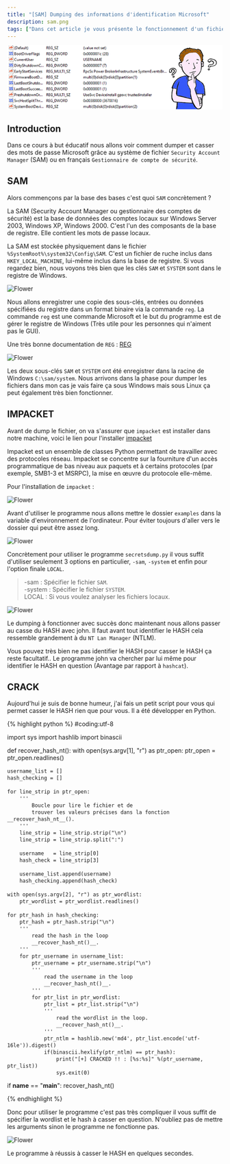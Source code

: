 ```yaml
---
title: "[SAM] Dumping des informations d'identification Microsoft"
description: sam.png
tags: ["Dans cet article je vous présente le fonctionnement d'un fichier Security Account Manage (SAM), et de vous montrer comment dump un fichier SAM grâce au fichier SYSTEM sous une machine Windows."]
---
```


![Flower](../sam.png)

Introduction
----
Dans ce cours à but éducatif nous allons voir comment dumper et casser des mots de passe Microsoft grâce au système de fichier `Security Account Manager` (SAM) ou en français `Gestionnaire de compte de sécurité`.

SAM
----
Alors commençons par la base des bases c'est quoi `SAM` concrètement ? <br />

La SAM (Security Account Manager ou gestionnaire des comptes de sécurité) est la base de données des comptes locaux sur Windows Server 2003, Windows XP, Windows 2000. C'est l'un des composants de la base de registre. Elle contient les mots de passe locaux.

La SAM est stockée physiquement dans le fichier `%SystemRoot%\system32\Config\SAM`. C'est un fichier de ruche inclus dans `HKEY_LOCAL_MACHINE`, lui-même inclus dans la base de registre. Si vous regardez bien, nous voyons très bien que les clés `SAM` et `SYSTEM` sont dans le registre de Windows.

![Flower](https://image.noelshack.com/fichiers/2019/21/7/1558894108-screenshot-5.png)

Nous allons enregistrer une copie des sous-clés, entrées ou données spécifiées du registre dans un format binaire via la commande `reg`. La commande `reg` est une commande Microsoft et le but du programme est de gérer le registre de Windows (Très utile pour les personnes qui n'aiment pas le GUI).

Une très bonne documentation de `REG` : [REG](https://windows.developpez.com/cours/ligne-commande/?page=page_17)

![Flower](https://image.noelshack.com/fichiers/2019/21/7/1558894619-screenshot-2.png)

Les deux sous-clés `SAM` et `SYSTEM` ont été enregistrer dans la racine de Windows `C:\sam/system`. Nous arrivons dans la phase pour dumper les fichiers dans mon cas je vais faire ça sous Windows mais sous Linux ça peut également très bien fonctionner.

IMPACKET
----
Avant de dump le fichier, on va s'assurer que `impacket` est installer dans notre machine, voici le lien pour l'installer [impacket](https://github.com/SecureAuthCorp/impacket)

Impacket est un ensemble de classes Python permettant de travailler avec des protocoles réseau. Impacket se concentre sur la fourniture d'un accès programmatique de bas niveau aux paquets et à certains protocoles (par exemple, SMB1-3 et MSRPC), la mise en œuvre du protocole elle-même.

Pour l'installation de `impacket` : <br />

![Flower](https://image.noelshack.com/fichiers/2019/21/7/1558905335-screenshot-1.png)

Avant d'utiliser le programme nous allons mettre le dossier `examples` dans la variable d'environnement de l'ordinateur. Pour éviter toujours d'aller vers le dossier qui peut être assez long.

![Flower](https://image.noelshack.com/fichiers/2019/22/1/1558952753-screenshot-1.png)

Concrètement pour utiliser le programme `secretsdump.py` il vous suffit d'utiliser seulement 3 options en particulier, `-sam`, `-system` et enfin pour l'option finale `LOCAL`.

> -sam    : Spécifier le fichier `SAM`. <br />
> -system : Spécifier le fichier `SYSTEM`. <br />
> LOCAL   : Si vous voulez analyser les fichiers locaux.<br />

![Flower](https://image.noelshack.com/fichiers/2019/21/7/1558905838-screenshot-2.png)

Le dumping à fonctionner avec succès donc maintenant nous allons passer au casse du HASH avec john. Il faut avant tout identifier le HASH cela ressemble grandement à du `NT Lan Manager` (NTLM). 

Vous pouvez très bien ne pas identifier le HASH pour casser le HASH ça reste facultatif.. Le programme john va chercher par lui même pour identifier le HASH en question (Avantage par rapport à `hashcat`).

CRACK
----
Aujourd'hui je suis de bonne humeur, j'ai fais un petit script pour vous qui permet casser le HASH rien que pour vous. Il a été développer en Python.

{% highlight python %}
#coding:utf-8

import sys
import hashlib
import binascii

def recover_hash_nt():
	with open(sys.argv[1], "r") as ptr_open:
		ptr_open = ptr_open.readlines()

	username_list = []
	hash_checking = []

	for line_strip in ptr_open:
		'''
			Boucle pour lire le fichier et de
			trouver les valeurs précises dans la fonction __recover_hash_nt__().
		'''
		line_strip = line_strip.strip("\n")
		line_strip = line_strip.split(":")

		username   = line_strip[0]
		hash_check = line_strip[3]

		username_list.append(username)
		hash_checking.append(hash_check)

	with open(sys.argv[2], "r") as ptr_wordlist:
		ptr_wordlist = ptr_wordlist.readlines()

	for ptr_hash in hash_checking:
		ptr_hash = ptr_hash.strip("\n")
		'''
			read the hash in the loop
			__recover_hash_nt()__.
		'''
		for ptr_username in username_list:
			ptr_username = ptr_username.strip("\n")
			'''
				read the username in the loop
				__recover_hash_nt()__.
			'''
			for ptr_list in ptr_wordlist:
				ptr_list = ptr_list.strip("\n")
				'''
					read the wordlist in the loop.
					__recover_hash_nt()__.
				'''
				ptr_ntlm = hashlib.new('md4', ptr_list.encode('utf-16le')).digest()
				if(binascii.hexlify(ptr_ntlm) == ptr_hash):
					print("[+] CRACKED !! : [%s:%s]" %(ptr_username, ptr_list))
					sys.exit(0)

if __name__ == "__main__":
	recover_hash_nt()
  
{% endhighlight %}

Donc pour utiliser le programme c'est pas très compliquer il vous suffit de spécifier la wordlist et le hash à casser en question. N'oubliez pas de mettre les arguments sinon le programme ne fonctionne pas.
	
![Flower](https://image.noelshack.com/fichiers/2019/22/1/1558958656-screenshot-1.png)

Le programme à réussis à casser le HASH en quelques secondes.
